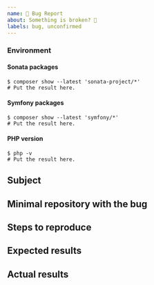 ```yaml
---
name: 🐞 Bug Report
about: Something is broken? 🔨
labels: bug, unconfirmed
---
```


<!--
    Before you open an issue, make sure this one does not already exist.
    Please also read the "guidelines for contributing" link above before posting.
-->

<!--
    If you are reporting a bug, please try to fill in the following.
    Otherwise remove it.
-->

### Environment

#### Sonata packages

```
$ composer show --latest 'sonata-project/*'
# Put the result here.
```

#### Symfony packages

```
$ composer show --latest 'symfony/*'
# Put the result here.
```

#### PHP version

```
$ php -v
# Put the result here.
```

## Subject

<!--
    Give here as many details as possible.
    Next sections are for ERRORS only.
-->

## Minimal repository with the bug

## Steps to reproduce

## Expected results

## Actual results

<!--
    If it's an error message or piece of code, use code block tags,
    and make sure you provide the whole stack trace(s),
    not just the first error message you can see.
    More details here: https://github.com/sonata-project/SonataDashboardBundle/blob/master/CONTRIBUTING.md#issues
-->
